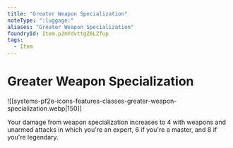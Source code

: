 ```yaml
---
title: "Greater Weapon Specialization"
noteType: ":luggage:"
aliases: "Greater Weapon Specialization"
foundryId: Item.p2mYdvttgZ6LZfup
tags:
  - Item
---
```


# Greater Weapon Specialization
![[systems-pf2e-icons-features-classes-greater-weapon-specialization.webp|150]]

Your damage from weapon specialization increases to 4 with weapons and unarmed attacks in which you're an expert, 6 if you're a master, and 8 if you're legendary.

